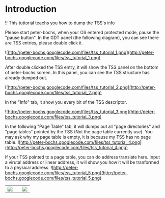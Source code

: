 # Introduction #

!! This tuttorial teachs you how to dump the TSS's info

Please start peter-bochs, when your OS entered protected mode, pause the "pause button". In the GDT panel (the following diagram), you can see there are TSS entries, please double click it.

![http://peter-bochs.googlecode.com/files/tss_tutorial_1.png](http://peter-bochs.googlecode.com/files/tss_tutorial_1.png)

After double clicked the TSS entry, it will show the TSS panel on the bottom of peter-bochs screen. In this panel, you can see the TSS structure has already dumped out.

![http://peter-bochs.googlecode.com/files/tss_tutorial_2.png](http://peter-bochs.googlecode.com/files/tss_tutorial_2.png)

In the "Info" tab, it show you every bit of the TSS descriptor.

![http://peter-bochs.googlecode.com/files/tss_tutorial_3.png](http://peter-bochs.googlecode.com/files/tss_tutorial_3.png)

In the following "Page Table" tab, it will dumps out all "page directories" and "page tables" pointed by the TSS (Not the page table currently use). You may ask why my page table is empty, it is because my TSS has no page table.
![http://peter-bochs.googlecode.com/files/tss_tutorial_4.png](http://peter-bochs.googlecode.com/files/tss_tutorial_4.png)

If your TSS pointed to a page table, you can do address translate here. Input a virutal address or linear address, it will show you how it will be tranformed to a physical address.
![http://peter-bochs.googlecode.com/files/tss_tutorial_5.png](http://peter-bochs.googlecode.com/files/tss_tutorial_5.png)

<table border='0'><tr><td>
<a href='http://www.kingofcoders.com'><img src='http://www.kingofcoders.com/images/KOC_logo2.jpg' /></a>
</td>
<td>
</td>
<td>
<a href='http://www.rmit.edu.au/compsci'><img src='http://peter-bochs.googlecode.com/files/rmit.gif' /></a>
</td>
</tr>
</table>
